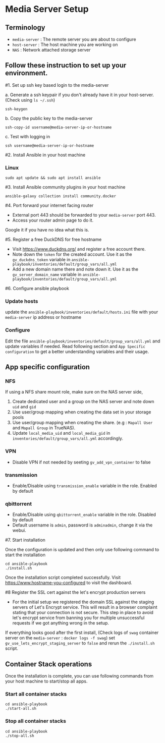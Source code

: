 # Media Server Setup

## Terminology
- `media-server` : The remote server you are about to configure
- `host-server` : The host machine you are working on
- `NAS`         : Network attached storage server

## Follow these instruction to set up your environment.

#1. Set up ssh key based login to the media-server

a. Generate a ssh keypair if you don't already have it in your host-server. (Check using `ls ~/.ssh`)
```shell script
ssh-keygen
```
b. Copy the public key to the media-server

```shell script 
ssh-copy-id username@media-server-ip-or-hostname
```

c. Test with logging in
```shell script
ssh username@media-server-ip-or-hostname
```

#2. Install Ansible in your host machine

### Linux
```shell script
sudo apt update && sudo apt install ansible
```

#3. Install Ansible community plugins in your host machine

```shell script
ansible-galaxy collection install community.docker
``` 
#4. Port forward your internet facing router

- External port 443 should be forwarded to your `media-server` port 443.
- Access your router admin page to do it. 

Google it if you have no idea what this is.

#5. Register a free DuckDNS for free hostname
 - Visit https://www.duckdns.org/ and register a free account there.
 - Note down the `token` for the created account. Use it as the `gv_duckdns_token` variable in `ansible-playbook/inventories/default/group_vars/all.yml` 
 - Add a new domain name there and note down it. Use it as the `gv_server_domain_name` variable in `ansible-playbook/inventories/default/group_vars/all.yml` 
 
#6. Configure ansible playbook

### Update hosts

update the `ansible-playbook/inventories/default/hosts.ini` file with your `media-server` ip address or hostname

### Configure

Edit the file `ansible-playbook/inventories/default/group_vars/all.yml` and update variables if needed. Read following 
section and `App Specific configuration` to get a better understanding variables and their usage.

## App specific configuration

### NFS
If using a NFS share mount role, make sure on the NAS server side,
1. Create dedicated user and a group on the NAS server and note down `uid` and `gid`
2. Use user/group mapping when creating the data set in your storage pools
3. Use user/group mapping when creating the share. (e.g : `Mapall User` and `Mapall Group` in TrueNAS). 
4. Update `local_media_uid` and `local_media_gid` in `inventories/default/group_vars/all.yml` accordingly.

### VPN

- Disable VPN if not needed by seeting `gv_add_vpn_container` to false

### transmission

- Enable/Disable using `transmission_enable` variable in the role. Enabled by default

### qbittorrent

- Enable/Disable using `qbittorrent_enable` variable in the role. Disabled by default
- Default username is `admin`, password is `adminadmin`, change it via the webui.


#7. Start installation

Once the configuration is updated and then only use following command to start the installation

```shell script
cd ansible-playbook
./install.sh
```

Once the installation script completed successfully. Visit https://www.hostname-you-configured to visit the dashboard.

#8 Register the SSL cert against the let's encrypt production servers
- For the initial setup we registered the domain SSL against the staging servers of Let's Encrypt service. This will result
in a browser complaint stating that your connection is not secure. This step in place to avoid let's encrypt service from
banning you for multiple unsuccessful requests if we got anything wrong in the setup.  

If everything looks good after the first install, (Check logs of `swag` container server on the `media-server` : `docker logs -f swag`)
set `gv_use_lets_encrypt_staging_server` to `false` and rerun the  `./install.sh` script. 

## Container Stack operations
Once the installation is complete, you can use following commands from your host machine to start/stop all apps.

### Start all container stacks
```shell script
cd ansible-playbook
./start-all.sh
```
### Stop all container stacks 
```shell script
cd ansible-playbook
./stop-all.sh
```
